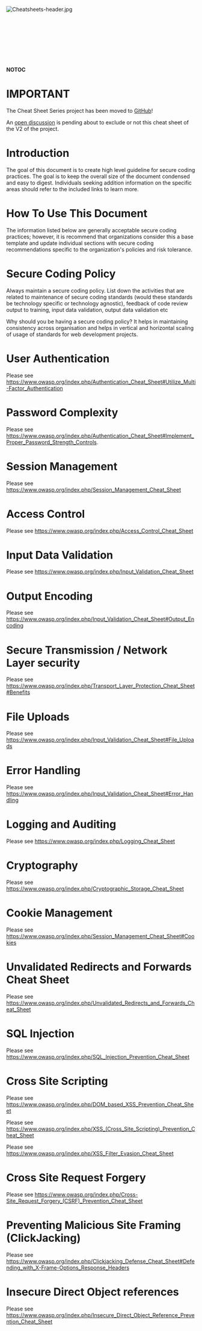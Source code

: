 <div style="width:100%;height:160px;border:0,margin:0;overflow: hidden;">

![Cheatsheets-header.jpg](Cheatsheets-header.jpg
"Cheatsheets-header.jpg")

</div>

__NOTOC__

# IMPORTANT

The Cheat Sheet Series project has been moved to
[GitHub](https://github.com/OWASP/CheatSheetSeries)\!

An [open
discussion](https://github.com/OWASP/CheatSheetSeries/issues/13) is
pending about to exclude or not this cheat sheet of the V2 of the
project.

# Introduction

The goal of this document is to create high level guideline for secure
coding practices. The goal is to keep the overall size of the document
condensed and easy to digest. Individuals seeking addition information
on the specific areas should refer to the included links to learn more.

# How To Use This Document

The information listed below are generally acceptable secure coding
practices; however, it is recommend that organizations consider this a
base template and update individual sections with secure coding
recommendations specific to the organization's policies and risk
tolerance.

# Secure Coding Policy

Always maintain a secure coding policy. List down the activities that
are related to maintenance of secure coding standards (would these
standards be technology specific or technology agnostic), feedback of
code review output to training, input data validation, output data
validation etc

Why should you be having a secure coding policy? It helps in maintaining
consistency across organisation and helps in vertical and horizontal
scaling of usage of standards for web development projects.

# User Authentication

Please see
<https://www.owasp.org/index.php/Authentication_Cheat_Sheet#Utilize_Multi-Factor_Authentication>

# Password Complexity

Please see
<https://www.owasp.org/index.php/Authentication_Cheat_Sheet#Implement_Proper_Password_Strength_Controls>.

# Session Management

Please see
<https://www.owasp.org/index.php/Session_Management_Cheat_Sheet>

# Access Control

Please see <https://www.owasp.org/index.php/Access_Control_Cheat_Sheet>

# Input Data Validation

Please see
<https://www.owasp.org/index.php/Input_Validation_Cheat_Sheet>

# Output Encoding

Please see
<https://www.owasp.org/index.php/Input_Validation_Cheat_Sheet#Output_Encoding>

# Secure Transmission / Network Layer security

Please see
<https://www.owasp.org/index.php/Transport_Layer_Protection_Cheat_Sheet#Benefits>

# File Uploads

Please see
<https://www.owasp.org/index.php/Input_Validation_Cheat_Sheet#File_Uploads>

# Error Handling

Please see
<https://www.owasp.org/index.php/Input_Validation_Cheat_Sheet#Error_Handling>

# Logging and Auditing

Please see <https://www.owasp.org/index.php/Logging_Cheat_Sheet>

# Cryptography

Please see
<https://www.owasp.org/index.php/Cryptographic_Storage_Cheat_Sheet>

# Cookie Management

Please see
<https://www.owasp.org/index.php/Session_Management_Cheat_Sheet#Cookies>

# Unvalidated Redirects and Forwards Cheat Sheet

Please see
<https://www.owasp.org/index.php/Unvalidated_Redirects_and_Forwards_Cheat_Sheet>

# SQL Injection

Please see
<https://www.owasp.org/index.php/SQL_Injection_Prevention_Cheat_Sheet>

# Cross Site Scripting

Please see
<https://www.owasp.org/index.php/DOM_based_XSS_Prevention_Cheat_Sheet>

Please see
<https://www.owasp.org/index.php/XSS_(Cross_Site_Scripting)_Prevention_Cheat_Sheet>

Please see
<https://www.owasp.org/index.php/XSS_Filter_Evasion_Cheat_Sheet>

# Cross Site Request Forgery

Please see
<https://www.owasp.org/index.php/Cross-Site_Request_Forgery_(CSRF)_Prevention_Cheat_Sheet>

# Preventing Malicious Site Framing (ClickJacking)

Please see
<https://www.owasp.org/index.php/Clickjacking_Defense_Cheat_Sheet#Defending_with_X-Frame-Options_Response_Headers>

# Insecure Direct Object references

Please see
<https://www.owasp.org/index.php/Insecure_Direct_Object_Reference_Prevention_Cheat_Sheet>